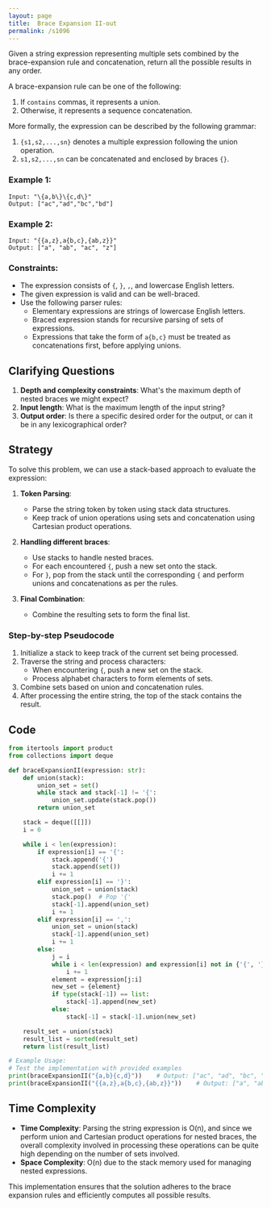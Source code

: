 ```yaml
---
layout: page
title:  Brace Expansion II-out
permalink: /s1096
---
```


Given a string expression representing multiple sets combined by the brace-expansion rule and concatenation, return all the possible results in any order. 

A brace-expansion rule can be one of the following:

1. If `contains` commas, it represents a union.
2. Otherwise, it represents a sequence concatenation.

More formally, the expression can be described by the following grammar:

1. `{s1,s2,...,sn}` denotes a multiple expression following the union operation.
2. `s1,s2,...,sn` can be concatenated and enclosed by braces `{}`.

### Example 1:
```
Input: "\{a,b\}\{c,d\}"
Output: ["ac","ad","bc","bd"]
```

### Example 2:
```
Input: "{{a,z},a{b,c},{ab,z}}"
Output: ["a", "ab", "ac", "z"]
```

### Constraints:
- The expression consists of `{`, `}`, `,`, and lowercase English letters.
- The given expression is valid and can be well-braced.
- Use the following parser rules:
  - Elementary expressions are strings of lowercase English letters.
  - Braced expression stands for recursive parsing of sets of expressions.
  - Expressions that take the form of `a{b,c}` must be treated as concatenations first, before applying unions.

## Clarifying Questions

1. **Depth and complexity constraints**: What's the maximum depth of nested braces we might expect?
2. **Input length**: What is the maximum length of the input string?
3. **Output order**: Is there a specific desired order for the output, or can it be in any lexicographical order?

## Strategy

To solve this problem, we can use a stack-based approach to evaluate the expression:

1. **Token Parsing**:
    - Parse the string token by token using stack data structures.
    - Keep track of union operations using sets and concatenation using Cartesian product operations.

2. **Handling different braces**:
    - Use stacks to handle nested braces.
    - For each encountered `{`, push a new set onto the stack.
    - For `}`, pop from the stack until the corresponding `{` and perform unions and concatenations as per the rules.

3. **Final Combination**:
    - Combine the resulting sets to form the final list.

### Step-by-step Pseudocode

1. Initialize a stack to keep track of the current set being processed.
2. Traverse the string and process characters:
    - When encountering `{`, push a new set on the stack.
    - Process alphabet characters to form elements of sets.
3. Combine sets based on union and concatenation rules.
4. After processing the entire string, the top of the stack contains the result.

## Code

```python
from itertools import product
from collections import deque

def braceExpansionII(expression: str):
    def union(stack):
        union_set = set()
        while stack and stack[-1] != '{':
            union_set.update(stack.pop())
        return union_set

    stack = deque([[]])
    i = 0

    while i < len(expression):
        if expression[i] == '{':
            stack.append('{')
            stack.append(set())
            i += 1
        elif expression[i] == '}':
            union_set = union(stack)
            stack.pop()  # Pop '{'
            stack[-1].append(union_set)
            i += 1
        elif expression[i] == ',':
            union_set = union(stack)
            stack[-1].append(union_set)
            i += 1
        else:
            j = i
            while i < len(expression) and expression[i] not in {'{', '}', ','}:
                i += 1
            element = expression[j:i]
            new_set = {element}
            if type(stack[-1]) == list:
                stack[-1].append(new_set)
            else:
                stack[-1] = stack[-1].union(new_set)

    result_set = union(stack)
    result_list = sorted(result_set)
    return list(result_list)

# Example Usage:
# Test the implementation with provided examples
print(braceExpansionII("{a,b}{c,d}"))    # Output: ["ac", "ad", "bc", "bd"]
print(braceExpansionII("{{a,z},a{b,c},{ab,z}}"))    # Output: ["a", "ab","ac", "z"]
```

## Time Complexity

- **Time Complexity**: Parsing the string expression is O(n), and since we perform union and Cartesian product operations for nested braces, the overall complexity involved in processing these operations can be quite high depending on the number of sets involved.
- **Space Complexity**: O(n) due to the stack memory used for managing nested expressions.

This implementation ensures that the solution adheres to the brace expansion rules and efficiently computes all possible results.
